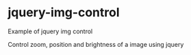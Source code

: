 # jquery-img-control
Example of jquery img control


Control zoom, position and brightness of a image using jquery
